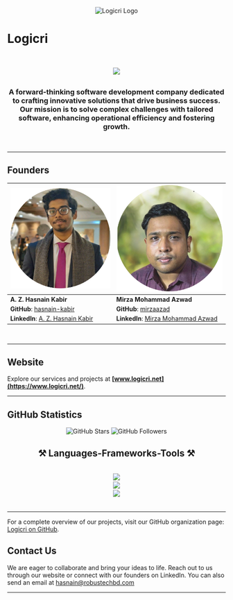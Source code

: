 <p align="center">
  <img src="/assets/favicon.ico" alt="Logicri Logo" width="200"/>
</p>

# Logicri

<h1 align="center">
    <img src="https://readme-typing-svg.herokuapp.com/?font=Righteous&size=35&center=true&vCenter=true&width=500&height=70&duration=7000&lines=Hello!;Welcome+to+LogicriBD" />
</h1>

<h3 align="center">A forward-thinking software development company dedicated to crafting innovative solutions that drive business success. Our mission is to solve complex challenges with tailored software, enhancing operational efficiency and fostering growth.</h3>

<br/>
<hr/>

## Founders

| ![A. Z. Hasnain Kabir](/assets/Nibir.png)                                                   | ![Mirza Mohammad Azwad](/assets/Azwad.png)                                                      |
| ------------------------------------------------------------------------------------------- | ----------------------------------------------------------------------------------------------- |
| **A. Z. Hasnain Kabir**                                                                     | **Mirza Mohammad Azwad**                                                                        |
| **GitHub**: [hasnain-kabir](https://github.com/HasnainKabir-repos)                          | **GitHub**: [mirzaazad](https://github.com/mirzaazad)                                           |
| **LinkedIn**: [A. Z. Hasnain Kabir](https://bd.linkedin.com/in/a-z-hasnain-kabir-632495216) | **LinkedIn**: [Mirza Mohammad Azwad](https://bd.linkedin.com/in/mirza-mohammad-azwad-b5239b1a4) |

<br/>
<hr/>

## Website

Explore our services and projects at **[www.logicri.net](https://www.logicri.net/)**.
<br/>

<hr/>

## GitHub Statistics

<p align="center">
  <img src="https://img.shields.io/github/stars/logicri?style=social" alt="GitHub Stars"/>
  <img src="https://img.shields.io/github/followers/logicri?style=social" alt="GitHub Followers"/>
</p>

<h2 align="center">⚒️ Languages-Frameworks-Tools ⚒️</h2>
<br/>
<div align="center">
    <img src="https://skillicons.dev/icons?i=dotnet,tensorflow,pytorch,nodejs,react,spring,jest,nextjs,express,git" /><br>
    <img src="https://skillicons.dev/icons?i=postman,github,bitbucket,java,js,python,cpp,c,cs,bootstrap" /><br>
    <img src="https://skillicons.dev/icons?i=html,css,php,bash,git,postgresql,mysql,mongodb,vscode,visualstudio,idea" /><br>
</div>

<br/>
<hr/>

<!-- ### Popular Repositories

1. **Project Alpha**

   - **Description**: A robust solution for enterprise resource planning.
   - **Stars**: ![GitHub Repo stars](https://img.shields.io/github/stars/logicri/project-alpha?style=social)
   - **Forks**: ![GitHub forks](https://img.shields.io/github/forks/logicri/project-alpha?style=social)
   - **Repository**: [Link](https://github.com/logicri/project-alpha)

2. **Beta Suite**

   - **Description**: A comprehensive suite of tools for data analysis.
   - **Stars**: ![GitHub Repo stars](https://img.shields.io/github/stars/logicri/beta-suite?style=social)
   - **Forks**: ![GitHub forks](https://img.shields.io/github/forks/logicri/beta-suite?style=social)
   - **Repository**: [Link](https://github.com/logicri/beta-suite)

3. **Gamma API**
   - **Description**: A scalable API framework for web applications.
   - **Stars**: ![GitHub Repo stars](https://img.shields.io/github/stars/logicri/gamma-api?style=social)
   - **Forks**: ![GitHub forks](https://img.shields.io/github/forks/logicri/gamma-api?style=social)
   - **Repository**: [Link](https://github.com/logicri/gamma-api) -->

For a complete overview of our projects, visit our GitHub organization page: [Logicri on GitHub](https://github.com/orgs/LogicriBD/repositories).

## Contact Us

We are eager to collaborate and bring your ideas to life. Reach out to us through our website or connect with our founders on LinkedIn. You can also send an email at
[hasnain@robustechbd.com](hasnain@robustechbd.com)

---
